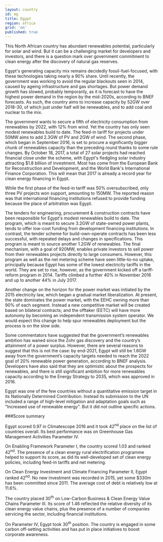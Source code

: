 ```yaml
---
layout: country
id: eg
title: Egypt
region: africa
grid: 'on'
published: true
---
```


This North African country has abundant renewables potential, particularly for solar and wind. But it can be a challenging market for developers and investors, and there is a question mark over government commitment to clean energy after the discovery of natural gas reserves. 

Egypt's generating capacity mix remains decidedly fossil-fuel-focused, with these technologies taking nearly a 90% share. Until recently, the government was working to avoid the regular blackouts seen in 2014, caused by ageing infrastructure and gas shortages. But power demand growth has slowed, probably temporarily, as it is forecast to have the highest power demand in the region by the mid-2020s, according to BNEF forecasts. As such, the country aims to increase capacity by 52GW over 2018-30, of which just under half will be renewables, and to add coal and nuclear to the mix.

The government wants to secure a fifth of electricity consumption from renewables by 2022, with 12% from wind. Yet the country has only seen modest renewables build to date. The feed-in tariff for projects under 50MW aims to add 2.3GW of PV and 2GW of wind. The second phase, which began in September 2016, is set to procure a significantly bigger chunk of renewables capacity than the preceding round thanks to some rule changes. By October 18, 2017, a total of 27 solar projects had reached financial close under the scheme, with Egypt's fledgling solar industry attracting $1.8 billion of investment. Most has come from the European Bank for Reconstruction and Development, and the World Bank's International Finance Corporation. This will mean that 2017 is already a record year for clean energy financing in Egypt. 

While the first phase of the feed-in tariff was 50% oversubscribed, only three PV projects won support, amounting to 150MW. The reported reason was that international financing institutions refused to provide funding because the place of arbitration was Egypt. 

The tenders for engineering, procurement & construction contracts have been responsible for Egypt's modest renewables build to date. The program, which is meant to secure 3.2GW of state-owned power plants, tends to offer low-cost funding from development financing institutions. In contrast, the tender scheme for build-own-operate contracts has been less successful, with repeated delays and changes in specifications.  This program is meant to source another 1.2GW of renewables. The final mechanism, with a goal of 920MW, enables private investors to sell power from their renewables projects directly to large consumers. However, this program as well as the net metering scheme have seen little-to-no uptake, principally because Egypt has some of the lowest electricity tariffs in the world. They are set to rise, however, as the government kicked off a tariff-reform program in 2014. Tariffs climbed a further 40% in November 2016 and up to another 44% in July 2017. 

Another change on the horizon for the power market was initiated by the 2015 electricity law, which began a gradual market liberalization. At present, the state dominates the power market, with the EEHC owning more than 90% of each segment. Instead a new competitive market will be created based on bilateral contracts; and the offtaker (EETC) will have more autonomy by becoming an independent transmission system operator. We would expect this change to help spur renewables deployment but the process is on the slow side.

Some commentators have suggested that the government’s renewables ambition has waned since the Zohr gas discovery and the country’s attainment of a power surplus. However, there are several reasons to suggest that this is not the case: by end-2021, Egypt will still be 1.6GW away from the government’s capacity targets needed to reach the 2022 goal of 20% renewable power generation, according to BNEF analysis. Developers have also said that they are optimistic about the prospects for renewables, and there is still significant ambition for more renewables capacity according to the Energy Strategy to 2035, which was approved in 2016.

Egypt was one of the few countries without a quantitative emission target in its Nationally Determined Contribution. Instead its submission to the UN included a range of high-level mitigation and adaptation goals such as "Increased use of renewable energy". But it did not outline specific actions.

###Score summary

Egypt scored 0.97 in Climatescope 2016 and it took 42<sup>nd</sup> place on the list of countries overall. Its best performance was on Greenhouse Gas Management Activities Parameter IV.

On Enabling Framework Parameter I, the country scored 1.03 and ranked 42<sup>nd</sup>. The presence of a clean energy rural electrification programme helped to support its score, as did its well-developed set of clean energy policies, including feed-in tariffs and net metering.

On Clean Energy Investment and Climate Financing Parameter II, Egypt ranked 42<sup>nd</sup>. No new investment was recorded in 2015, yet some $330m has been committed since 2011. The average cost of debt is relatively low at 11.6%. 

The country placed 30<sup>th</sup> on Low-Carbon Business & Clean Energy Value Chains Parameter III. Its score of 1.46 reflected the relative diversity of its clean energy value chains, plus the presence of a number of companies servicing the sector, including financial institutions.

On Parameter IV, Egypt took 30<sup>th</sup> position. The country is engaged in some carbon off-setting activities and has put in place initiatives to boost corporate awareness.
